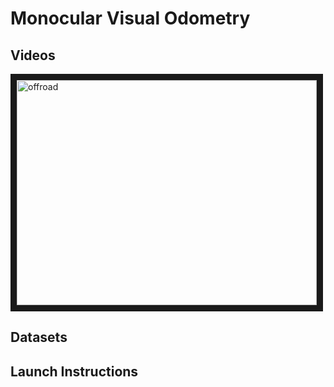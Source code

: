 # Monocular Visual Odometry

## Videos
<a href="https://www.youtube.com/embed/t6wC1vPhBfQ" target="_blank"><img src="http://img.youtube.com/vi/t6wC1vPhBfQ/0.jpg" 
alt="offroad" width="480" height="360" border="10" /></a>

## Datasets

## Launch Instructions

